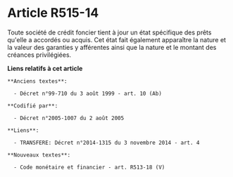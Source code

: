 # Article R515-14

Toute société de crédit foncier tient à jour un état spécifique des prêts qu'elle a accordés ou acquis. Cet état fait
également apparaître la nature et la valeur des garanties y afférentes ainsi que la nature et le montant des créances
privilégiées.

**Liens relatifs à cet article**

	**Anciens textes**:

	  - Décret n°99-710 du 3 août 1999 - art. 10 (Ab)

	**Codifié par**:

	  - Décret n°2005-1007 du 2 août 2005

	**Liens**:

	  - TRANSFERE: Décret n°2014-1315 du 3 novembre 2014 - art. 4

	**Nouveaux textes**:

	  - Code monétaire et financier - art. R513-18 (V)
